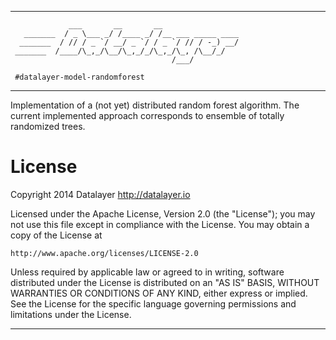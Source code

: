-------------------------------------------------------------------------------
```
             ___       __       __
   _______  / _ \___ _/ /____ _/ /__ ___ _____ ____
  _______  / // / _ `/ __/ _ `/ / _ `/ // / -_) __/
 _______  /____/\_,_/\__/\_,_/_/\_,_/\_, /\__/_/
                                    /___/

 #datalayer-model-randomforest
```
-------------------------------------------------------------------------------

Implementation of a (not yet) distributed random forest algorithm.
The current implemented approach corresponds to ensemble of totally randomized trees.

# License

Copyright 2014 Datalayer http://datalayer.io

Licensed under the Apache License, Version 2.0 (the "License");
you may not use this file except in compliance with the License.
You may obtain a copy of the License at

    http://www.apache.org/licenses/LICENSE-2.0

Unless required by applicable law or agreed to in writing, software
distributed under the License is distributed on an "AS IS" BASIS,
WITHOUT WARRANTIES OR CONDITIONS OF ANY KIND, either express or implied.
See the License for the specific language governing permissions and
limitations under the License.

-------------------------------------------------------------------------------
